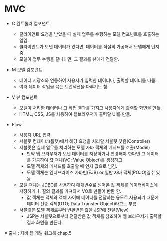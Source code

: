 # MVC
* C 컨트롤러 컴포넌트
  * 클라이언트 요청을 받았을 때 실제 업무를 수행하는 모델 컴포넌트를 호출하는 일임.
  * 클라이언트가 보낸 데이터가 있다면, 데이터를 적절히 가공해서 모델에게 던져줌.
  * 모델이 업무 수행을 끝나ㅐ면, 그 결과를 뷰에게 전달함.

* M 모델 컴포넌트
  * 데이터 저장소와 연동하여 사용자가 입력한 데이터나, 출력할 데이터를 다룸.
  * 여러 데이터 작업을 묶는 트랜잭션을 다루기도 함.

* V 뷰 컴포넌트
  * 모델이 처리한 데이터나 그 작업 결과를 가지고 사용자에게 출력할 화면을 만듦.
  * HTML, CSS, JS를 사용하여 웹브라우저가 출력할 UI를 만듦.

* Flow
  * 사용자 URL 입력 
  * 서블릿 컨테이너(톰캣)에서 해당 요청을 처리할 서블릿 찾음(Controller)
  * 서블릿은 실제 업무를 처리하는 모델 자바 객체의 메서드를 호출(Model)
     * 만약 웹 브라우저가 보낸 데이터를 저장하거나 변경해야 한다면 그 데이터를 가공하여 값 객체(VO; Value Object)를 생성하고
     * 모델 객체의 메서드를 호출할 때 인자 값으로 넘김.
     * 모델 객체는 엔터프라이즈 자바빈(EJB) or 일반 자바 객체(POJO)일수 있음
  * 모델 객체는 JDBC를 사용하여 매개변수로 넘어온 값 객체를 데이터베이스에 저장하거나, 질의 결과를 가져와서 VO로 만들어 반환 함.
     * 값 객체는 객체와 객체 사이에 데이터를 전달하는 용도로 사용되기 때문에 데이터 전송 객체(DTO; Data Transfer Object)라고도 부름
  * 서블릿은 모델 객체로부터 반환받은 값을 JSP에 전달(View)
     * JSP는 서블릿으로부터 전달받은 값 객체를 참조하여 웹 브라우저가 출력할 결과 화면을 만든다. 

※ 출처 : 자바 웹 개발 워크북 chap.5